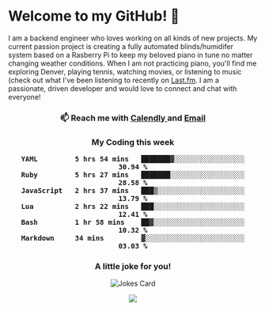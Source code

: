 <h1> Welcome to my GitHub! 👋 </h1>


  I am a backend engineer who loves working on all kinds of new projects. My current passion project is creating a fully automated blinds/humidifer system based on a Rasberry Pi to keep my beloved piano in tune no matter changing weather conditions. When I am not practicing piano, you'll find me exploring Denver, playing tennis, watching movies, or listening to music (check out what I've been listening to recently on [Last.fm](https://www.last.fm/user/mballa000). I am a passionate, driven developer and would love to connect and chat with everyone!

<h3 align = "center"> 📫 Reach me with <a href = "https://calendly.com/msbrandt00/30min"> Calendly </a> and <a href="mailto:msbrandt00@gmail.com">Email</a> 
 </h3>


 
<div align = "center"
[![Anurag's GitHub stats](https://github-readme-stats.vercel.app/api?username=mbrandt00)](https://github.com/anuraghazra/github-readme-stats)
          </div>
<h3 align="center">
  My Coding this week
<!--START_SECTION:waka-->

```text
YAML         5 hrs 54 mins   ███████▓░░░░░░░░░░░░░░░░░   30.94 %
Ruby         5 hrs 27 mins   ███████░░░░░░░░░░░░░░░░░░   28.58 %
JavaScript   2 hrs 37 mins   ███▒░░░░░░░░░░░░░░░░░░░░░   13.79 %
Lua          2 hrs 22 mins   ███░░░░░░░░░░░░░░░░░░░░░░   12.41 %
Bash         1 hr 58 mins    ██▓░░░░░░░░░░░░░░░░░░░░░░   10.32 %
Markdown     34 mins         ▓░░░░░░░░░░░░░░░░░░░░░░░░   03.03 %
```

<!--END_SECTION:waka-->

### A little joke for you!

![Jokes Card](https://readme-jokes.vercel.app/api?hideBorder)

<a href="https://www.linkedin.com/in/mbrandt00/"><img src="https://img.shields.io/badge/linkedin-%230077B5.svg?&style=for-the-badge&logo=linkedin&logoColor=white" /></a>

